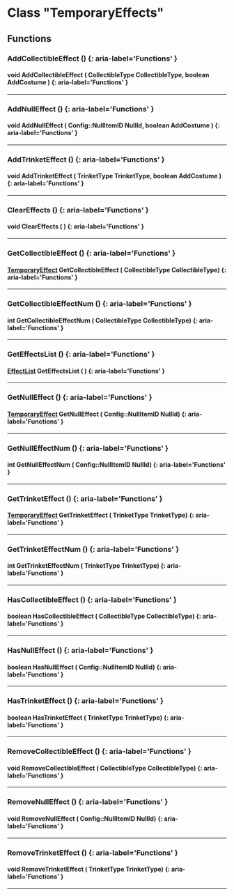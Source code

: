 # Class "TemporaryEffects"
## Functions
### AddCollectibleEffect () {: aria-label='Functions' }
#### void AddCollectibleEffect ( CollectibleType CollectibleType, boolean AddCostume )  {: aria-label='Functions' }

___ 
### AddNullEffect () {: aria-label='Functions' }
#### void AddNullEffect ( Config::NullItemID NullId, boolean AddCostume )  {: aria-label='Functions' }

___ 
### AddTrinketEffect () {: aria-label='Functions' }
#### void AddTrinketEffect ( TrinketType TrinketType, boolean AddCostume )  {: aria-label='Functions' }

___ 
### ClearEffects () {: aria-label='Functions' }
#### void ClearEffects ( )  {: aria-label='Functions' }

___ 
### GetCollectibleEffect () {: aria-label='Functions' }
####  [TemporaryEffect](../TemporaryEffect) GetCollectibleEffect ( CollectibleType CollectibleType)  {: aria-label='Functions' }

___ 
### GetCollectibleEffectNum () {: aria-label='Functions' }
#### int GetCollectibleEffectNum ( CollectibleType CollectibleType)  {: aria-label='Functions' }

___ 
### GetEffectsList () {: aria-label='Functions' }
####  [EffectList](../CppContainer_Vector_EffectList) GetEffectsList ( )  {: aria-label='Functions' }

___ 
### GetNullEffect () {: aria-label='Functions' }
####  [TemporaryEffect](../TemporaryEffect) GetNullEffect ( Config::NullItemID NullId)  {: aria-label='Functions' }

___ 
### GetNullEffectNum () {: aria-label='Functions' }
#### int GetNullEffectNum ( Config::NullItemID NullId)  {: aria-label='Functions' }

___ 
### GetTrinketEffect () {: aria-label='Functions' }
####  [TemporaryEffect](../TemporaryEffect) GetTrinketEffect ( TrinketType TrinketType)  {: aria-label='Functions' }

___ 
### GetTrinketEffectNum () {: aria-label='Functions' }
#### int GetTrinketEffectNum ( TrinketType TrinketType)  {: aria-label='Functions' }

___ 
### HasCollectibleEffect () {: aria-label='Functions' }
#### boolean HasCollectibleEffect ( CollectibleType CollectibleType)  {: aria-label='Functions' }

___ 
### HasNullEffect () {: aria-label='Functions' }
#### boolean HasNullEffect ( Config::NullItemID NullId)  {: aria-label='Functions' }

___ 
### HasTrinketEffect () {: aria-label='Functions' }
#### boolean HasTrinketEffect ( TrinketType TrinketType)  {: aria-label='Functions' }

___ 
### RemoveCollectibleEffect () {: aria-label='Functions' }
#### void RemoveCollectibleEffect ( CollectibleType CollectibleType)  {: aria-label='Functions' }

___ 
### RemoveNullEffect () {: aria-label='Functions' }
#### void RemoveNullEffect ( Config::NullItemID NullId)  {: aria-label='Functions' }

___ 
### RemoveTrinketEffect () {: aria-label='Functions' }
#### void RemoveTrinketEffect ( TrinketType TrinketType)  {: aria-label='Functions' }

___ 
